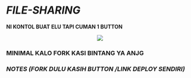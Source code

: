 # ***FILE-SHARING***
**NI KONTOL BUAT ELU TAPI CUMAN 1 BUTTON**

<p align="center">
  <img src="https://telegra.ph/file/0be7f54e3cfb5234102c6.jpg">
</p>

### **MINIMAL KALO FORK KASI BINTANG YA ANJG**

### ***NOTES (FORK DULU KASIH BUTTON /LINK DEPLOY SENDIRI)***

